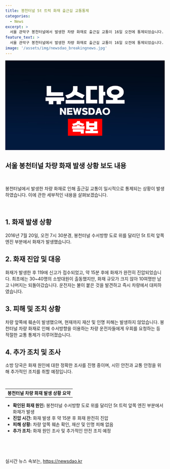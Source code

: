 ```yaml
---
title: 봉천터널 5t 트럭 화재 출근길 교통통제
categories:
  - News
excerpt: >
  서울 관악구 봉천터널에서 발생한 차량 화재로 출근길 교통이 16일 오전에 통제되었습니다. 불은 7시30분경에 발생했으며, 7시45분경 완전히 진압되었습니다. 소방대원 30~40명이 출동했지만 화재규모가 크지 않아 10여명만 남았습니다. 재산·인명피해는 파악되지 않았고, 화재 원인은 조사 중입니다. 서울시는 차량 운전자들에게 우회운전을 당부했습니다.
feature_text: >
  서울 관악구 봉천터널에서 발생한 차량 화재로 출근길 교통이 16일 오전에 통제되었습니다. 불은 7시30분경에 발생했으며, 7시45분경 완전히 진압되었습니다. 소방대원 30~40명이 출동했지만 화재규모가 크지 않아 10여명만 남았습니다. 재산·인명피해는 파악되지 않았고, 화재 원인은 조사 중입니다. 서울시는 차량 운전자들에게 우회운전을 당부했습니다.
image: '/assets/img/newsdao_breakingnews.jpg'
---
```


<p><img src="/assets/img/newsdao_breakingnews.jpg" alt="pcversion 속보" /></p>

<h2 data-ke-size="size26">서울 봉천터널 차량 화재 발생 상황 보도 내용</h2>

<p data-ke-size="size16">&nbsp;</p>

<p>봉천터널에서 발생한 차량 화재로 인해 출근길 교통이 일시적으로 통제되는 상황이 발생하였습니다. 이에 관한 세부적인 내용을 살펴보겠습니다.</p>

<p data-ke-size="size16">&nbsp;</p>

<h2 data-ke-size="size26">1. 화재 발생 상황</h2>

<p data-ke-size="size16">2016년 7월 20일, 오전 7시 30분경, 봉천터널 수서방향 도로 위를 달리던 5t 트럭 앞쪽 엔진 부분에서 화재가 발생했습니다.</p>

<h2 data-ke-size="size26">2. 화재 진압 및 대응</h2>

<p data-ke-size="size16">화재가 발생한 후 119에 신고가 접수되었고, 약 15분 후에 화재가 완전히 진압되었습니다. 최초에는 30~40명의 소방대원이 출동했지만, 화재 규모가 크지 않아 10여명만 남고 나머지는 되돌아갔습니다. 운전자는 불이 붙은 것을 발견하고 즉시 차량에서 대피하였습니다.</p>

<h2 data-ke-size="size26">3. 피해 및 조치 상황</h2>

<p data-ke-size="size16">차량 앞쪽에 훼손이 발생했으며, 현재까지 재산 및 인명 피해는 발생하지 않았습니다. 봉천터널 차량 화재로 인해 수서방향을 이용하는 차량 운전자들에게 우회를 요청하는 등 적절한 교통 통제가 이루어졌습니다.</p>

<h2 data-ke-size="size26">4. 추가 조치 및 조사</h2>

<p data-ke-size="size16">소방 당국은 화재 원인에 대한 정확한 조사를 진행 중이며, 시민 안전과 교통 안정을 위해 추가적인 조치를 취할 예정입니다.</p>

<p data-ke-size="size16">&nbsp;</p>

<table>
  <tbody>
    <tr>
      <td style="text-align: center; height: 17px;"><b>봉천터널 차량 화재 발생 상황 요약</b></td>
    </tr>
  </tbody>
</table>

<ul>
  <li><b>확인된 화재 원인:</b> 봉천터널 수서방향 도로 위를 달리던 5t 트럭 앞쪽 엔진 부분에서 화재가 발생</li>
  <li><b>진압 시간:</b> 화재 발생 후 약 15분 후 화재 완전히 진압</li>
  <li><b>피해 상황:</b> 차량 앞쪽 훼손 확인, 재산 및 인명 피해 없음</li>
  <li><b>추가 조치:</b> 화재 원인 조사 및 추가적인 안전 조치 예정</li>
</ul>

<p data-ke-size="size16">&nbsp;</p>

<p data-ke-size="size16">&nbsp;</p>
실시간 뉴스 속보는, <a href="https://newsdao.kr" rel="dofollow">https://newsdao.kr</a>


